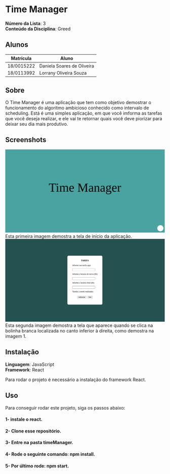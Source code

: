 # Time Manager

**Número da Lista**: 3<br>
**Conteúdo da Disciplina**: Greed<br>

## Alunos
|Matrícula | Aluno |
| -- | -- |
| 18/0015222  |  Daniela Soares de Oliveira |
| 18/0113992  |  Lorrany Oliveira Souza |

## Sobre 
O Time Manager é uma aplicação que tem como objetivo demostrar o funcionamento do algoritmo ambicioso conhecido como intervalo de scheduling. Está é uma simples aplicação, em que você imforma as tarefas que você deseja realizar, e ele vai te retornar quais você deve piorizar para deixar seu dia mais produtivo.

## Screenshots
![imagem 1](/imagens/tela1.png)
Esta primeira imagem demostra a tela de início da aplicação.
![imagem 3](/imagens/tela2.png)
Esta segunda imagem demostra a tela que aparece quando se clica na bolinha branca localizada no canto inferior à direita, como demostra na imagem 1.
## Instalação 
**Linguagem**: JavaScript<br>
**Framework**: React<br>

Para rodar o projeto é necessário a instalação do framework React.

## Uso 
Para conseguir rodar este projeto, siga os passos abaixo: 
#### 1- instale o react.
#### 2- Clone esse repositório.
#### 3- Entre na pasta timeManager.
#### 4- Rode o seguinte comando:  npm install.
#### 5- Por último rode: npm start.

